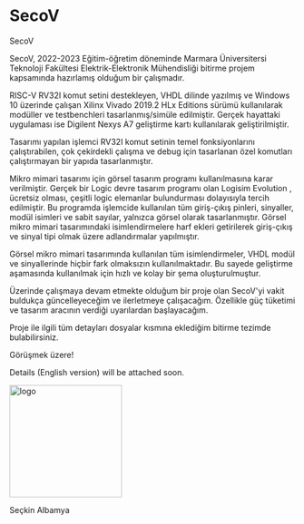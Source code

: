 # SecoV
SecoV

SecoV, 2022-2023 Eğitim-öğretim döneminde Marmara Üniversitersi Teknoloji Fakültesi Elektrik-Elektronik Mühendisliği bitirme projem kapsamında hazırlamış olduğum bir çalışmadır.

RISC-V RV32I komut setini destekleyen, VHDL dilinde yazılmış ve Windows 10 üzerinde çalışan Xilinx Vivado 2019.2 HLx Editions sürümü kullanılarak modüller ve testbenchleri tasarlanmış/simüle edilmiştir. Gerçek hayattaki uygulaması ise Digilent Nexys A7
geliştirme kartı kullanılarak geliştirilmiştir.

Tasarımı yapılan işlemci RV32I komut setinin temel fonksiyonlarını çalıştırabilen, çok çekirdekli çalışma ve debug için tasarlanan özel komutları çalıştırmayan bir yapıda tasarlanmıştır. 

Mikro mimari tasarımı için görsel tasarım programı kullanılmasına karar verilmiştir. Gerçek bir Logic devre tasarım programı olan Logisim Evolution , ücretsiz
olması, çeşitli logic elemanlar bulundurması dolayısıyla tercih edilmiştir. Bu programda işlemcide kullanılan tüm giriş-çıkış pinleri, sinyaller, modül isimleri ve sabit sayılar, yalnızca görsel olarak tasarlanmıştır. Görsel mikro mimari tasarımındaki isimlendirmelere harf ekleri getirilerek giriş-çıkış ve sinyal tipi olmak üzere
adlandırmalar yapılmıştır.

Görsel mikro mimari tasarımında kullanılan tüm isimlendirmeler, VHDL modül ve sinyallerinde hiçbir fark olmaksızın kullanılmaktadır. Bu sayede geliştirme aşamasında kullanılmak için hızlı ve kolay bir şema oluşturulmuştur.

Üzerinde çalışmaya devam etmekte olduğum bir proje olan SecoV'yi vakit buldukça güncelleyeceğim ve ilerletmeye çalışacağım. Özellikle güç tüketimi ve tasarım aracının verdiği uyarılardan başlayacağım.

Proje ile ilgili tüm detayları dosyalar kısmına eklediğim bitirme tezimde bulabilirsiniz.

Görüşmek üzere!

Details (English version) will be attached soon.

<img width="198" alt="logo" src="https://github.com/seckinalbamya/SecoV/assets/43293467/e42b3ed6-59de-425c-98b8-800f4143024e">

Seçkin Albamya
